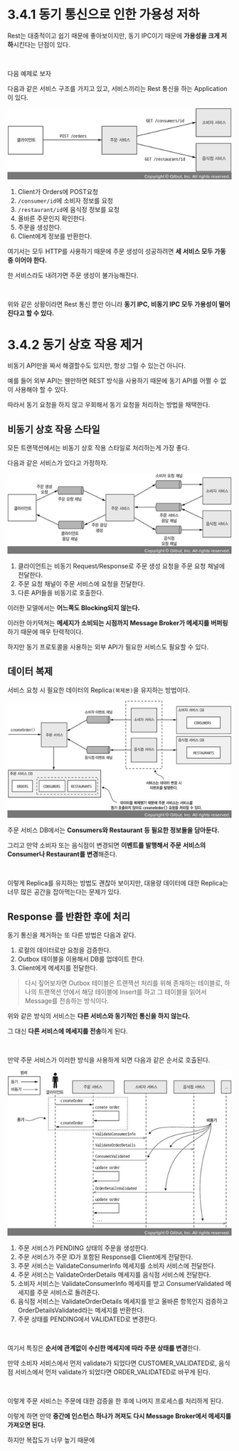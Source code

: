 # 3.4.1 동기 통신으로 인한 가용성 저하

Rest는 대중적이고 쉽기 때문에 좋아보이지만, 동기 IPC이기 때문에 **가용성을 크게 저하**시킨다는 단점이 있다.

<br>

다음 예제로 보자

다음과 같은 서비스 구조를 가지고 있고, 서비스끼리는 Rest 통신을 하는 Application이 있다.

![img](../../images/147.jpeg)

1. Client가 Orders에 POST요청
2. `/consumer/id`에 소비자 정보를 요청
3. `/restaurant/id`에 음식정 정보를 요청
4. 올바른 주문인지 확인한다.
5. 주문을 생성한다.
6. Client에게 정보를 반환한다.

여기서는 모두 HTTP를 사용하기 때문에 주문 생성이 성공하려면 **세 서비스 모두 가동 중 이어야 한다.**

한 서비스라도 내려가면 주문 생성이 불가능해진다.

<br>

위와 같은 상황이라면 Rest 통신 뿐만 아니라 **동기 IPC, 비동기 IPC 모두 가용성이 떨어진다고 할 수 있다.**

# 3.4.2 동기 상호 작용 제거

비동기 API만을 짜서 해결할수도 있지만, 항상 그럴 수 있는건 아니다.

예를 들어 외부 API는 웬만하면 REST 방식을 사용하기 때문에 동기 API를 어쩔 수 없이 사용해야 할 수 있다.

따라서 동기 요청을 하지 않고 우회해서 동기 요청을 처리하는 방법을 채택한다.

## 비동기 상호 작용 스타일

모든 트랜잭션에서는 비동기 상호 작용 스타일로 처리하는게 가장 좋다.

다음과 같은 서비스가 있다고 가정하자.

![img](../../images/148.jpeg)

1. 클라이언트는 비동기 Request/Response로 주문 생성 요청을 주문 요청 채널에 전달한다.
2. 주문 요청 채널이 주문 서비스에 요청을 전달한다.
3. 다른 API들을 비동기로 호출한다.

이러한 모델에서는 **어느쪽도 Blocking되지 않는다.**

이러한 아키텍쳐는 **메세지가 소비되는 시점까지 Message Broker가 메세지를 버퍼링**하기 때문에 매우 탄력적이다.

하지만 동기 프로토콜을 사용하는 외부 API가 필요한 서비스도 필요할 수 있다.

## 데이터 복제

서비스 요청 시 필요한 데이터의 Replica`(복제본)`을 유지하는 방법이다.

![img](../../images/149.jpeg)

주문 서비스 DB에서는 **Consumers와 Restaurant 등 필요한 정보들을 담아둔다.**

그리고 만약 소비자 또는 음식점이 변경되면 **이벤트를 발행해서 주문 서비스의 Consumer나 Restaurant를 변경**해준다.

<br>

이렇게 Replica를 유지하는 방법도 괜찮아 보이지만, 대용량 데이터에 대한 Replica는 너무 많은 공간을 잡아먹는다는 문제가 있다.

## Response 를 반환한 후에 처리

동기 통신을 제거하는 또 다른 방법은 다음과 같다.

1. 로컬의 데이터로만 요청을 검증한다.
2. Outbox 테이블을 이용해서 DB를 업데이트 한다.
3. Client에게 메세지를 전달한다.

> 다시 짚어보자면 Outbox 테이블은 트랜잭션 처리를 위해 존재하는 테이블로, 하나의 트랜잭션 안에서 해당 테이블에 Insert를 하고 그 테이블을 읽어서 Message를 전송하는 방식이다.

위와 같은 방식의 서비스는 **다른 서비스와 동기적인 통신을 하지 않는다.**

그 대신 **다른 서비스에 메세지를 전송**하게 된다.

<br>

만약 주문 서비스가 이러한 방식을 사용하게 되면  다음과 같은 순서로 호출된다.

![img](../../images/151.jpeg)

1. 주문 서비스가 PENDING 상태의 주문을 생성한다.
2. 주문 서비스가 주문 ID가 포함된 Response를 Client에게 전달한다.
3. 주문 서비스는 ValidateConsumerInfo 메세지를 소비자 서비스에 전달한다.
4. 주문 서비스는 ValidateOrderDetails 메세지를 음식점 서비스에 전달한다.
5. 소비자 서비스는 ValidateConsumerInfo 메세지를 받고 ConsumerValidated 메세지를 주문 서비스로 돌려준다.
6. 음식점 서비스는 ValidateOrderDetails 메세지를 받고 올바른 항목인지 검증하고 OrderDetailsValidated라는 메세지를 반환한다.
7. 주문 상태를 PENDING에서 VALIDATED로 변경한다.

<br>

여기서 특징은 **순서에 관계없이 수신한 메세지에 따라 주문 상태를 변경**한다.

만약 소비자 서비스에서 먼저 validate가 되었다면 CUSTOMER_VALIDATED로, 음식점 서비스에서 먼저 validate가 되었다면 ORDER_VALIDATED로 바꾸게 된다.

<br>

이렇게 주문 서비스는 주문에 대한 검증을 한 후에 나머지 프로세스를 처리하게 된다.

이렇게 하면 만약 **중간에 인스턴스 하나가 꺼져도 다시 Message Broker에서 메세지를 가져오면 된다.**

하지만 복잡도가 너무 높기 때문에 